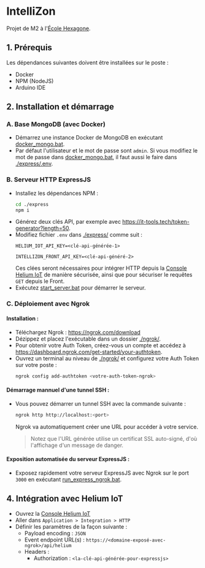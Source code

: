 # IntelliZon

Projet de M2 à l'[École Hexagone](https://www.ecole-hexagone.com/).

## 1. Prérequis
Les dépendances suivantes doivent être installées sur le poste :
* Docker
* NPM (NodeJS)
* Arduino IDE

## 2. Installation et démarrage
### A. Base MongoDB (avec Docker)
* Démarrez une instance Docker de MongoDB en exécutant [docker_mongo.bat](docker_mongo.bat).
* Par défaut l'utilisateur et le mot de passe sont `admin`. Si vous modifiez le mot de passe dans [docker_mongo.bat](docker_mongo.bat), il faut aussi le faire dans [./express/.env](./express/.env).

### B. Serveur HTTP ExpressJS
* Installez les dépendances NPM :
    ```sh
    cd ./express
    npm i
    ```
* Générez deux clés API, par exemple avec https://it-tools.tech/token-generator?length=50.
* Modifiez fichier `.env` dans [./express/](./express/) comme suit :
  ```
  HELIUM_IOT_API_KEY=<clé-api-générée-1>

  INTELLIZON_FRONT_API_KEY=<clé-api-généré-2>
  ```
  Ces clées seront nécessaires pour intégrer HTTP depuis la [Console Helium IoT](https://console.helium-iot.xyz/) de manière sécurisée, ainsi que pour sécuriser le requêtes `GET` depuis le Front.
* Exécutez [start_server.bat](start_server.bat) pour démarrer le serveur.

### C. Déploiement avec Ngrok

#### Installation :
* Téléchargez Ngrok : https://ngrok.com/download
* Dézippez et placez l'exécutable dans un dossier [./ngrok/](./ngrok/).
* Pour obtenir votre Auth Token, créez-vous un compte et accédez à https://dashboard.ngrok.com/get-started/your-authtoken.
* Ouvrez un terminal au niveau de [./ngrok/](./ngrok/) et configurez votre Auth Token sur votre poste :
  ```sh
  ngrok config add-authtoken <votre-auth-token-ngrok>
  ```

#### Démarrage mannuel d'une tunnel SSH :
* Vous pouvez démarrer un tunnel SSH avec la commande suivante :
    ```sh
    ngrok http http://localhost:<port>
    ```
    Ngrok va automatiquement créer une URL pour accéder à votre service.

    > Notez que l'URL générée utilise un certificat SSL auto-signé, d'où l'affichage d'un message de danger.

#### Exposition automatisée du serveur ExpressJS :

* Exposez rapidement votre serveur ExpressJS avec Ngrok sur le port `3000` en exécutant [run_express_ngrok.bat](run_express_ngrok.bat).

## 4. Intégration avec Helium IoT
* Ouvrez la [Console Helium IoT](https://console.helium-iot.xyz/)
* Aller dans `Application > Integration > HTTP`
* Définir les paramètres de la façon suivante :
  * Payload encoding : `JSON`
  * Event endpoint URL(s) : `https://<domaine-exposé-avec-ngrok>/api/helium`
  * Headers :
    * Authorization : `<la-clé-api-générée-pour-expressjs>`